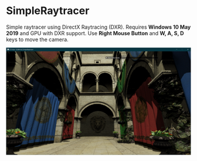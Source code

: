 # SimpleRaytracer
Simple raytracer using DirectX Raytracing (DXR). Requires <b>Windows 10 May 2019</b> and GPU with DXR support.
Use <b>Right Mouse Button</b> and <b>W, A, S, D</b> keys to move the camera.

![image](/SimpleRaytracer.png)
